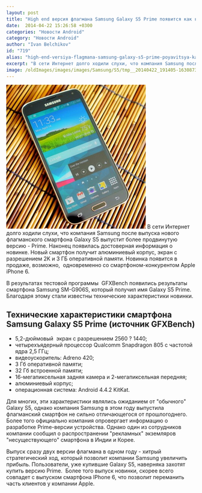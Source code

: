 ```yaml
---
layout: post
title: "High end версия флагмана Samsung Galaxy S5 Prime появится как конкурент IPhone 6"
date:  2014-04-22 15:26:58 +0300
categories: "Новости Android"
category: "Новости Android"
author: "Ivan Belchikov"
id: "719"
alias: "high-end-versiya-flagmana-samsung-galaxy-s5-prime-poyavitsya-kak-konkurent-iphone-6"
excerpt: "В сети Интернет долго ходили слухи, что компания Samsung после выпуска нового флагманского смартфона Galaxy S5 выпустит более продвинутую версию - Prime. Наконец появилась достоверная информация о новинке. Новый смартфон получит алюминиевый корпус, экран с разрешением 2K и 3 ГБ оперативной памяти. Новинка появится в продаже, возможно,  одновременно со смартфоном-конкурентом Apple iPhone 6."
image: /oldImages/images/images/Samsung/S5/tmp__20140422_191405-1630873525.JPG
---
```

<img  src="/oldImages/images/images/Samsung/S5/tmp__20140422_191405-1630873525.JPG" alt="Samsung Galaxy S5" />
В сети Интернет долго ходили слухи, что компания Samsung после выпуска нового флагманского смартфона Galaxy S5 выпустит более продвинутую версию - Prime. Наконец появилась достоверная информация о новинке. Новый смартфон получит алюминиевый корпус, экран с разрешением 2K и 3 ГБ оперативной памяти. Новинка появится в продаже, возможно,  одновременно со смартфоном-конкурентом Apple iPhone 6.


В результатах тестовой программы  GFXBench появились результаты смартфона Samsung SM-G906S, который получил имя Galaxy S5 Prime. Благодаря этому стали известны технические характеристики новинки.

<h2>Технические характеристики смартфона Samsung Galaxy S5 Prime (источник GFXBench)</h2>
<ul>
<li>5,2-дюймовый  экран с разрешением 2560 ? 1440;</li>
<li>четырехъядерный процессор Qualcomm Snapdragon 805 с частотой ядра 2,5 ГГц;</li>
<li>видеоускоритель: Adreno 420;</li>
<li>3 Гб оперативной памяти;</li>
<li>32 Гб встроенной памяти;</li>
<li>16-мегапиксельная задняя камера и 2-мегапиксельная передняя;</li>
<li>алюминиевый корпус;</li>
<li>операционная система: Android 4.4.2 KitKat.</li>
</ul>
Для многих, эти характеристики являлись ожиданием от "обычного" Galaxy S5, однако компания Samsung в этом году выпустила флагманский смартфон не сильно отличающегося от прошлогоднего. Более того официально компания опровергает информацию о разработке Prime-версии устройства. Однако один из сотрудников компании сообщил о распространении "рекламных" экземляров "несуществующего" смартфона в Индии и Корее.

Выпуск сразу двух версии флагмана в одном году - хитрый стратегический ход, который позволит компании Samsung увеличить прибыль. Пользователи, уже купившие Galaxy S5, наверняка захотят купить версию Prime.  Более того выпуск новинки, скорее всего совпадет с выпуском смартфона IPhone 6, что позволит переманить часть клиентов у компании Apple.
